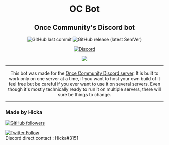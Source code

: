 <div align="center">
<h1>OC Bot</h1>
<h2>Once Community's Discord bot</h2>
<img alt="GitHub last commit" src="https://img.shields.io/github/last-commit/Hickacou/OC-Bot">
<img alt="GitHub release (latest SemVer)" src="https://img.shields.io/github/v/release/Hickacou/OC-Bot">

<a href="https://discord.gg/uJR4gvK" target="_blank"><img alt="Discord" src="https://img.shields.io/discord/648589630723325974"></a>

<a href="https://forthebadge.com" target="_blank"><img src="https://forthebadge.com/images/badges/built-with-love.svg" /></a>
<hr>
This bot was made for the <a href="https://discord.gg/uJR4gvK" target="_blank">Once Community Discord server</a>. It is built to work only on one server at a time, if you want to host your own build of it feel free but be careful if you ever want to use it on several servers. Even though it's mostly technically ready to run it on multiple servers, there will sure be things to change.
</div>
<hr>
<h3>Made by Hicka</h3>
<a href="https://github.com/Hickacou" target="_blank"><img alt="GitHub followers" src="https://img.shields.io/github/followers/Hickacou?style=social"></a>

<a href="https://twitter.com/puddingmangue" target="_blank"><img alt="Twitter Follow" src="https://img.shields.io/twitter/follow/puddingmangue?style=social"></a>
<br>
Discord direct contact : Hicka#3151

